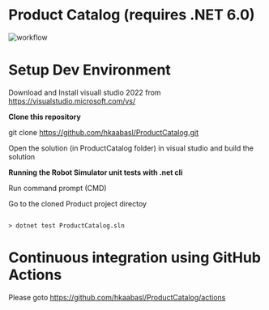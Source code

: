 # Product Catalog  (requires .NET 6.0)

![workflow](https://github.com/hkaabasl/ToyRobot/actions/workflows/ci.yml/badge.svg)



**Setup Dev Environment**
=========================

Download and Install visuall studio 2022  from https://visualstudio.microsoft.com/vs/

**Clone this repository**

git clone https://github.com/hkaabasl/ProductCatalog.git

Open the solution (in ProductCatalog folder) in visual studio and build the solution



**Running the Robot Simulator unit tests with .net cli**

Run command prompt (CMD)

Go to the cloned Product project directoy 

````

> dotnet test ProductCatalog.sln

````


**Continuous integration using GitHub Actions**
===============================================

Please goto https://github.com/hkaabasl/ProductCatalog/actions

